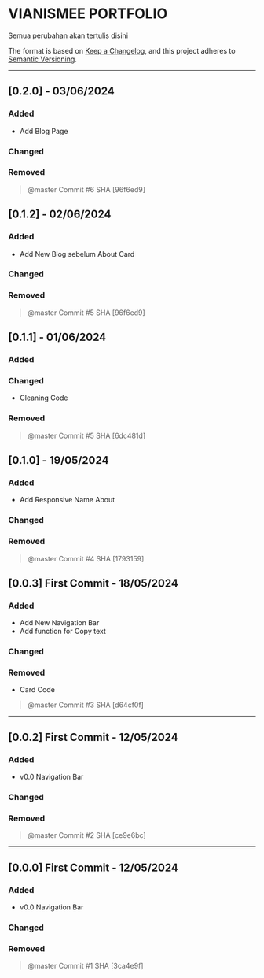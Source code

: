 # VIANISMEE PORTFOLIO

Semua perubahan akan tertulis disini

The format is based on [Keep a Changelog](https://keepachangelog.com/en/1.1.0/),
and this project adheres to [Semantic Versioning](https://semver.org/spec/v2.0.0.html).

---

## [0.2.0] - 03/06/2024

### Added

- Add Blog Page

### Changed

### Removed

> @master Commit #6 SHA [96f6ed9]

## [0.1.2] - 02/06/2024

### Added

- Add New Blog sebelum About Card

### Changed

### Removed

> @master Commit #5 SHA [96f6ed9]

## [0.1.1] - 01/06/2024

### Added

### Changed

- Cleaning Code

### Removed

> @master Commit #5 SHA [6dc481d]

## [0.1.0] - 19/05/2024

### Added

- Add Responsive Name About

### Changed

### Removed

> @master Commit #4 SHA [1793159]

## [0.0.3] First Commit - 18/05/2024

### Added

- Add New Navigation Bar
- Add function for Copy text

### Changed

### Removed

- Card Code

> @master Commit #3 SHA [d64cf0f]

---

## [0.0.2] First Commit - 12/05/2024

### Added

- v0.0 Navigation Bar

### Changed

### Removed

> @master Commit #2 SHA [ce9e6bc]

---

## [0.0.0] First Commit - 12/05/2024

### Added

- v0.0 Navigation Bar

### Changed

### Removed

> @master Commit #1 SHA [3ca4e9f]
